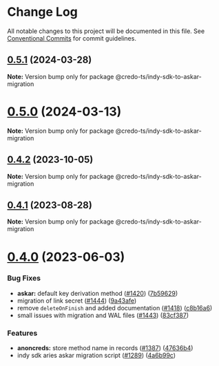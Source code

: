 # Change Log

All notable changes to this project will be documented in this file.
See [Conventional Commits](https://conventionalcommits.org) for commit guidelines.

## [0.5.1](https://github.com/openwallet-foundation/credo-ts/compare/v0.5.0...v0.5.1) (2024-03-28)

**Note:** Version bump only for package @credo-ts/indy-sdk-to-askar-migration

# [0.5.0](https://github.com/openwallet-foundation/credo-ts/compare/v0.4.2...v0.5.0) (2024-03-13)

**Note:** Version bump only for package @credo-ts/indy-sdk-to-askar-migration

## [0.4.2](https://github.com/hyperledger/aries-framework-javascript/compare/v0.4.1...v0.4.2) (2023-10-05)

**Note:** Version bump only for package @credo-ts/indy-sdk-to-askar-migration

## [0.4.1](https://github.com/hyperledger/aries-framework-javascript/compare/v0.4.0...v0.4.1) (2023-08-28)

**Note:** Version bump only for package @credo-ts/indy-sdk-to-askar-migration

# [0.4.0](https://github.com/hyperledger/aries-framework-javascript/compare/v0.3.3...v0.4.0) (2023-06-03)

### Bug Fixes

- **askar:** default key derivation method ([#1420](https://github.com/hyperledger/aries-framework-javascript/issues/1420)) ([7b59629](https://github.com/hyperledger/aries-framework-javascript/commit/7b5962917488cfd0c5adc170d3c3fc64aa82ef2c))
- migration of link secret ([#1444](https://github.com/hyperledger/aries-framework-javascript/issues/1444)) ([9a43afe](https://github.com/hyperledger/aries-framework-javascript/commit/9a43afec7ea72a6fa8c6133f0fad05d8a3d2a595))
- remove `deleteOnFinish` and added documentation ([#1418](https://github.com/hyperledger/aries-framework-javascript/issues/1418)) ([c8b16a6](https://github.com/hyperledger/aries-framework-javascript/commit/c8b16a6fec8bb693e67e65709ded05d19fd1919f))
- small issues with migration and WAL files ([#1443](https://github.com/hyperledger/aries-framework-javascript/issues/1443)) ([83cf387](https://github.com/hyperledger/aries-framework-javascript/commit/83cf387fa52bb51d8adb2d5fedc5111994d4dde1))

### Features

- **anoncreds:** store method name in records ([#1387](https://github.com/hyperledger/aries-framework-javascript/issues/1387)) ([47636b4](https://github.com/hyperledger/aries-framework-javascript/commit/47636b4a08ffbfa9a3f2a5a3c5aebda44f7d16c8))
- indy sdk aries askar migration script ([#1289](https://github.com/hyperledger/aries-framework-javascript/issues/1289)) ([4a6b99c](https://github.com/hyperledger/aries-framework-javascript/commit/4a6b99c617de06edbaf1cb07c8adfa8de9b3ec15))
